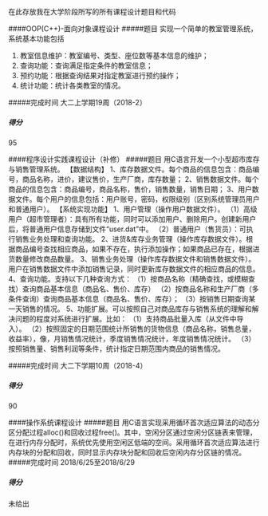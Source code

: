 在此存放我在大学阶段所写的所有课程设计题目和代码

####OOP(C++)-面向对象课程设计
#####题目
实现一个简单的教室管理系统，系统基本功能包括
1) 教室信息维护：教室编号、类型、座位数等基本信息的维护；
2) 查询功能：查询满足指定条件的教室信息；
3) 预约功能：根据查询结果对指定教室进行预约操作；
4) 统计功能：统计各类教室的情况。

#####完成时间
大二上学期19周（2018-2）

##### 得分
95


####程序设计实践课程设计（补修）
#####题目
用C语言开发一个小型超市库存与销售管理系统。
【数据结构】
1、库存数据文件。每个商品的信息包含：商品编号，商品名称，进价，建议售价，生产厂商，库存数量；
2、销售数据文件。每个商品的信息包含：商品编号，商品名称，售价，销售数量，销售日期；
3、用户数据文件。每个用户的信息包括：用户账号，密码，权限级别（区别系统管理员用户和普通用户）。
【系统实现功能】
1、用户管理（操作用户数据文件）。
（1）高级用户（超市管理者）：具有所有功能，同时可以添加用户、删除用户。创建新用户后，将普通用户信息存储到文件“user.dat”中。
（2）普通用户（售货员）：可执行销售业务处理和查询功能。
2、进货&库存业务管理（操作库存数据文件）。根据商品编号查找相应商品，如果不存在，执行添加操作；如果商品已存在，根据进货数量修改商品数量。
3、销售业务处理（操作库存数据文件和销售数据文件）。用户在销售数据文件中添加销售记录，同时更新库存数据文件的相应商品的信息。
4、查询功能。支持以下几种查询方式：
（1）按商品名称（精确查找，或模糊查找）查询商品基本信息（商品名、售价、库存）
（2）按商品名称和生产厂商（多条件查询）查询商品基本信息（商品名、售价、库存）；
（3）按销售日期查询某一天销售的情况。
5、功能扩展。可以按照自己对商品库存与销售系统的理解和解决问题的程度对系统进行扩展。比如：
（1）支持商品批量入库（从文件中导入）。
（2）按照固定的日期范围统计所销售的货物信息（商品名称，销售总量，收益率），像，月销售情况统计，季度销售情况统计，年度销售情况统计。
（3）按照销售量、销售利润等条件，统计指定日期范围内商品的销售情况。

#####完成时间
大二下学期10周（2018-4）

##### 得分
90


####操作系统课程设计
#####题目
用C语言实现采用循环首次适应算法的动态分区分配过程alloc()和回收过程free()。其中，空闲分区通过空闲分区链表来管理，在进行内存分配时，系统优先使用空闲区低端的空间。采用循环首次适应算法进行内存块的分配和回收，同时显示内存块分配和回收后空闲内存分区链的情况。
#####完成时间
2018/6/25至2018/6/29
##### 得分
未给出